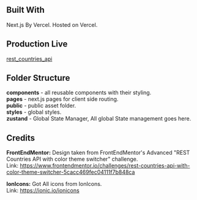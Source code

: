 ## Built With

Next.js By Vercel. Hosted on Vercel.

## Production Live

[rest_countries_api](https://rest-countries-api-ashen.vercel.app)

## Folder Structure

**components** - all reusable components with their styling.  
**pages** - next.js pages for client side routing.  
**public** - public asset folder.  
**styles** - global styles.  
**zustand** - Global State Manager, All global State management goes here.

## Credits

**FrontEndMentor:** Design taken from FrontEndMentor's Advanced "REST Countries API with color theme switcher" challenge.  
Link: https://www.frontendmentor.io/challenges/rest-countries-api-with-color-theme-switcher-5cacc469fec04111f7b848ca

**IonIcons:** Got All icons from IonIcons.  
Link: https://ionic.io/ionicons
